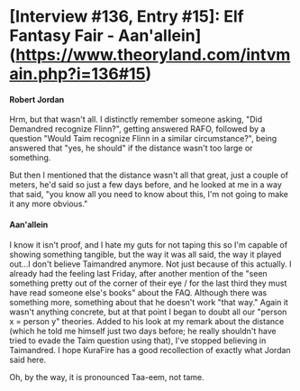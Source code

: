 # [Interview #136, Entry #15]: Elf Fantasy Fair - Aan'allein](https://www.theoryland.com/intvmain.php?i=136#15)

#### Robert Jordan

Hrm, but that wasn't all. I distinctly remember someone asking, "Did Demandred recognize Flinn?", getting answered RAFO, followed by a question "Would Taim recognize Flinn in a similar circumstance?", being answered that "yes, he should" if the distance wasn't too large or something.

But then I mentioned that the distance wasn't all that great, just a couple of meters, he'd said so just a few days before, and he looked at me in a way that said, "you know all you need to know about this, I'm not going to make it any more obvious."

#### Aan'allein

I know it isn't proof, and I hate my guts for not taping this so I'm capable of showing something tangible, but the way it was all said, the way it played out...I don't believe Taimandred anymore. Not just because of this actually. I already had the feeling last Friday, after another mention of the "seen something pretty out of the corner of their eye / for the last third they must have read someone else's books" about the FAQ. Although there was something more, something about that he doesn't work "that way." Again it wasn't anything concrete, but at that point I began to doubt all our "person x = person y" theories. Added to his look at my remark about the distance (which he told me himself just two days before; he really shouldn't have tried to evade the Taim question using that), I've stopped believing in Taimandred. I hope KuraFire has a good recollection of exactly what Jordan said here.

Oh, by the way, it is pronounced Taa-eem, not tame.

